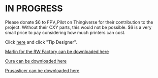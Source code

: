# IN PROGRESS

Please donate $6 to FPV_Pilot on Thingiverse for their contribution to the project. 
Without their CXY parts, this would not be possible. $6 is a very small price to pay considering how much printers can cost.

Click [here](https://www.thingiverse.com/fpv_pilot/designs) and click "Tip Designer".

[Marlin for the RW Factory can be downloaded here](https://github.com/rennwaffen/RW-Factory-CXY-Marlin)

[Cura can be downloaded here](https://ultimaker.com/software/ultimaker-cura)

[Prusaslicer can be downloaded here](https://www.prusa3d.com/prusaslicer/)

